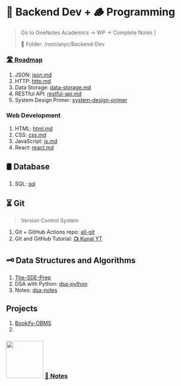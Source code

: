 # 🎒 Backend Dev + 🪵 Programming
> Go to OneNotes Academics -> WP -> Complete Notes | 
> 
> 📂 Folder: /root/anyc/Backend-Dev

### [🛣️ Roadmap](https://roadmap.sh/backend)

1. JSON: [json.md](json.md)
2. HTTP: [http.md](http.md)
3. Data Storage: [data-storage.md](data-storage.md)
4. RESTful API: [restful-api.md](restful-api.md)
5. System Design Primer: [system-design-primer](https://github.com/donnemartin/system-design-primer)



### Web Development
1. HTML: [html.md](Frontend-Dev/html.md)
2. CSS: [css.md](Frontend-Dev/css.md)
3. JavaScript: [js.md](javascript.md)
4. React: [react.md](Frontend-Dev/react.md)


## 🛢️ Database
1. SQL: [sql](https://github.com/Ayon-SSP/sql)

## ⏳ Git
> Version Control System
1. Git + GitHub Actions repo: [all-git](https://github.com/Ayon-SSP/all-git)
2. Git and GitHub Tutorial: [📺 Kunal YT](https://youtu.be/apGV9Kg7ics?si=IQoW1853RLllptyT)


## 🗝️ Data Structures and Algorithms
1. [The-SDE-Prep](https://github.com/Ayon-SSP/The-SDE-Prep)
2. DSA with Python: [dsa-python](https://github.com/Ayon-SSP/Learning_python/tree/master/3%5D_DS_Algo)
3. Notes: [dsa-notes](https://github.com/Ayon-SSP/Learning_python/blob/master/3%5D_DS_Algo/Topices/index.md)


## Projects
1. [Bookify-OBMS](https://github.com/Ayon-SSP/Bookify-OBMS)
2. 


<h3>
    <img src="https://github.com/Ayon-SSP/Ayon-SSP/assets/80549753/982f4906-c0bb-4691-9ae3-9bbc2c3e4a26" width="100">
    <a href='https://github.com/Ayon-SSP/Mastek-Notes' target="_blank">📑 Notes</a>
</h3>